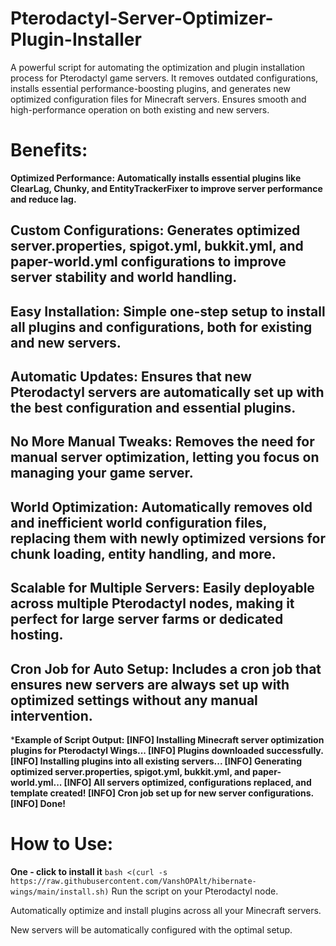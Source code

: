 # Pterodactyl-Server-Optimizer-Plugin-Installer
A powerful script for automating the optimization and plugin installation process for Pterodactyl game servers. It removes outdated configurations, installs essential performance-boosting plugins, and generates new optimized configuration files for Minecraft servers. Ensures smooth and high-performance operation on both existing and new servers.

# Benefits:

**Optimized Performance: Automatically installs essential plugins like ClearLag, Chunky, and EntityTrackerFixer to improve server performance and reduce lag.**

## Custom Configurations: Generates optimized server.properties, spigot.yml, bukkit.yml, and paper-world.yml configurations to improve server stability and world handling.

## Easy Installation: Simple one-step setup to install all plugins and configurations, both for existing and new servers.

## Automatic Updates: Ensures that new Pterodactyl servers are automatically set up with the best configuration and essential plugins.

## No More Manual Tweaks: Removes the need for manual server optimization, letting you focus on managing your game server.

## World Optimization: Automatically removes old and inefficient world configuration files, replacing them with newly optimized versions for chunk loading, entity handling, and more.

## Scalable for Multiple Servers: Easily deployable across multiple Pterodactyl nodes, making it perfect for large server farms or dedicated hosting.

## Cron Job for Auto Setup: Includes a cron job that ensures new servers are always set up with optimized settings without any manual intervention.

***Example of Script Output:
[INFO] Installing Minecraft server optimization plugins for Pterodactyl Wings...
[INFO] Plugins downloaded successfully.
[INFO] Installing plugins into all existing servers...
[INFO] Generating optimized server.properties, spigot.yml, bukkit.yml, and paper-world.yml...
[INFO] All servers optimized, configurations replaced, and template created!
[INFO] Cron job set up for new server configurations.
[INFO] Done!**

# How to Use:
**One - click to install it**
```bash <(curl -s https://raw.githubusercontent.com/VanshOPAlt/hibernate-wings/main/install.sh)```
Run the script on your Pterodactyl node.

Automatically optimize and install plugins across all your Minecraft servers.

New servers will be automatically configured with the optimal setup.
